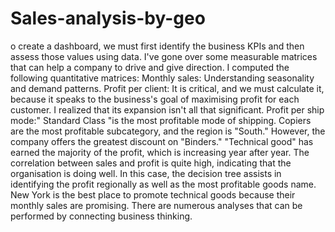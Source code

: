 # Sales-analysis-by-geo
o create a dashboard, we must first identify the business KPIs and then assess those values using data.
I've gone over some measurable matrices that can help a company to drive and give direction.
I computed the following quantitative matrices:
Monthly sales: Understanding seasonality and demand patterns.
Profit per client: It is critical, and we must calculate it, because it speaks to the business's goal of maximising profit for each customer. I realized that its expansion isn't all that significant.
Profit per ship mode:" Standard Class "is the most profitable mode of shipping.
Copiers are the most profitable subcategory, and the region is "South." However, the company offers the greatest discount on "Binders."
"Technical good" has earned the majority of the profit, which is increasing year after year.
The correlation between sales and profit is quite high, indicating that the organisation is doing well.
In this case, the decision tree assists in identifying the profit regionally as well as the most profitable goods name.
New York is the best place to promote technical goods because their monthly sales are promising.
There are numerous analyses that can be performed by connecting business thinking.
